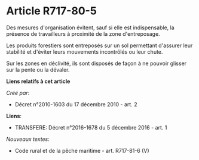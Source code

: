 # Article R717-80-5

Des mesures d'organisation évitent, sauf si elle est indispensable, la présence de travailleurs à proximité de la zone
d'entreposage. 

Les produits forestiers sont entreposés sur un sol permettant d'assurer leur stabilité et d'éviter leurs mouvements
incontrôlés ou leur chute. 

Sur les zones en déclivité, ils sont disposés de façon à ne pouvoir glisser sur la pente ou la dévaler.

**Liens relatifs à cet article**

_Créé par_:

  - Décret n°2010-1603 du 17 décembre 2010 - art. 2

**Liens**:

  - TRANSFERE: Décret n°2016-1678 du 5 décembre 2016 - art. 1

_Nouveaux textes_:

  - Code rural et de la pêche maritime - art. R717-81-6 (V)

